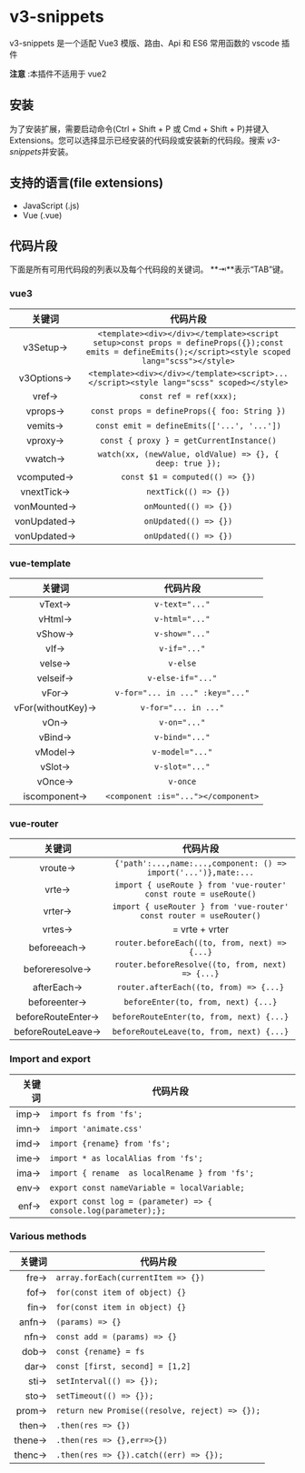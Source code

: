 # v3-snippets

v3-snippets 是一个适配 Vue3 模版、路由、Api 和 ES6 常用函数的 vscode 插件

**注意** :本插件不适用于 vue2

## 安装

为了安装扩展，需要启动命令(Ctrl + Shift + P 或 Cmd + Shift + P)并键入 Extensions。您可以选择显示已经安装的代码段或安装新的代码段。搜索 *v3-snippets*并安装。

## 支持的语言(file extensions)

- JavaScript (.js)
- Vue (.vue)

## 代码片段

下面是所有可用代码段的列表以及每个代码段的关键词。 **⇥**表示“TAB”键。

### vue3

|   关键词    |                                                                       代码片段                                                                        |
| :---------: | :---------------------------------------------------------------------------------------------------------------------------------------------------: |
|  v3Setup→   | `<template><div></div></template><script setup>const props = defineProps({});const emits = defineEmits();</script><style scoped lang="scss"></style>` |
| v3Options→  |                               `<template><div></div></template><script>...</script><style lang="scss" scoped></style>`                                |
|    vref→    |                                                                `const ref = ref(xxx);`                                                                |
|   vprops→   |                                                     `const props = defineProps({ foo: String })`                                                      |
|   vemits→   |                                                      `const emit = defineEmits(['...', '...'])`                                                       |
|   vproxy→   |                                                       `const { proxy } = getCurrentInstance()`                                                        |
|   vwatch→   |                                               `watch(xx, (newValue, oldValue) => {}, { deep: true });`                                                |
| vcomputed→  |                                                            `const $1 = computed(() => {})`                                                            |
| vnextTick→  |                                                                 `nextTick(() => {})`                                                                  |
| vonMounted→ |                                                                 `onMounted(() => {})`                                                                 |
| vonUpdated→ |                                                                 `onUpdated(() => {})`                                                                 |
| vonUpdated→ |                                                                 `onUpdated(() => {})`                                                                 |

### vue-template

|      关键词       |              代码片段               |
| :---------------: | :---------------------------------: |
|      vText→       |           `v-text="..."`            |
|      vHtml→       |           `v-html="..."`            |
|      vShow→       |           `v-show="..."`            |
|       vIf→        |            `v-if="..."`             |
|      velse→       |              `v-else`               |
|     velseif→      |          `v-else-if="..."`          |
|       vFor→       |   `v-for="... in ..." :key="..."`   |
| vFor(withoutKey)→ |        `v-for="... in ..."`         |
|       vOn→        |            `v-on="..."`             |
|      vBind→       |           `v-bind="..."`            |
|      vModel→      |           `v-model="..."`           |
|      vSlot→       |           `v-slot="..."`            |
|      vOnce→       |              `v-once`               |
|   iscomponent→    | `<component :is="..."></component>` |

### vue-router

|      关键词       |                              代码片段                               |
| :---------------: | :-----------------------------------------------------------------: |
|      vroute→      |   `{'path':...,name:...,component: () => import('...')},mate:...`   |
|       vrte→       |  `import { useRoute } from 'vue-router' const route = useRoute()`   |
|      vrter→       | `import { useRouter } from 'vue-router' const router = useRouter()` |
|      vrtes→       |                           = vrte + vrter                            |
|    beforeeach→    |            `router.beforeEach((to, from, next) =>{...}`             |
|  beforeresolve→   |          `router.beforeResolve((to, from, next) => {...}`           |
|    afterEach→     |               `router.afterEach((to, from) => {...}`                |
|   beforeenter→    |                 `beforeEnter(to, from, next) {...}`                 |
| beforeRouteEnter→ |              `beforeRouteEnter(to, from, next) {...}`               |
| beforeRouteLeave→ |              `beforeRouteLeave(to, from, next) {...}`               |

### Import and export

| 关键词 | 代码片段                                                        |
| -----: | --------------------------------------------------------------- |
|   imp→ | `import fs from 'fs';`                                          |
|   imn→ | `import 'animate.css'`                                          |
|   imd→ | `import {rename} from 'fs';`                                    |
|   ime→ | `import * as localAlias from 'fs';`                             |
|   ima→ | `import { rename  as localRename } from 'fs';`                  |
|   env→ | `export const nameVariable = localVariable;`                    |
|   enf→ | `export const log = (parameter) => { console.log(parameter);};` |

### Various methods

| 关键词 | 代码片段                                       |
| -----: | ---------------------------------------------- |
|   fre→ | `array.forEach(currentItem => {})`             |
|   fof→ | `for(const item of object) {}`                 |
|   fin→ | `for(const item in object) {}`                 |
|  anfn→ | `(params) => {}`                               |
|   nfn→ | `const add = (params) => {}`                   |
|   dob→ | `const {rename} = fs`                          |
|   dar→ | `const [first, second] = [1,2]`                |
|   sti→ | `setInterval(() => {});`                       |
|   sto→ | `setTimeout(() => {});`                        |
|  prom→ | `return new Promise((resolve, reject) => {});` |
|  then→ | `.then(res => {})`                             |
| thene→ | `.then(res => {},err=>{})`                     |
| thenc→ | `.then(res => {}).catch((err) => {});`         |
